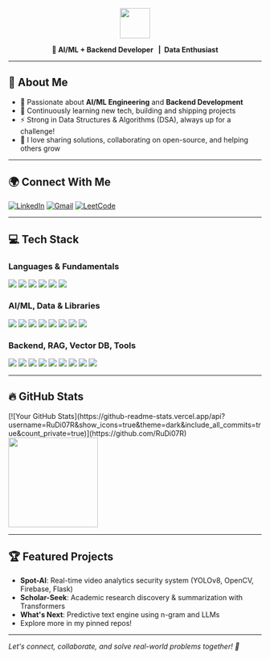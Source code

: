 <!-- Banner/Header -->
<p align="center">
  <img src="https://img.shields.io/badge/✨%20Hey,%20I'm%20Rudraksh%20Bhardwaj%20✨-8e2de2?style=for-the-badge&logo=none&logoColor=white&colorA=8e2de2&colorB=4a00e0" height="60"/>
</p>
<p align="center">
  <b>🤖 AI/ML + Backend Developer &nbsp; | &nbsp;Data Enthusiast</b>
</p>

---

## 👤 About Me

- 🌟 Passionate about **AI/ML Engineering** and **Backend Development**
- 📖 Continuously learning new tech, building and shipping projects
- ⚡ Strong in Data Structures & Algorithms (DSA), always up for a challenge!
- 💬 I love sharing solutions, collaborating on open-source, and helping others grow

---

## 🌍 Connect With Me

<p>
  <a href="https://www.linkedin.com/in/rudraksh-bhardwaj" target="_blank"><img alt="LinkedIn" src="https://img.shields.io/badge/-LinkedIn-blue?style=flat&logo=linkedin"></a>
  <a href="mailto:rudrakshbhardwaj888@gmail.com"><img alt="Gmail" src="https://img.shields.io/badge/-Gmail-c14438?style=flat&logo=gmail&logoColor=white"></a>
  <a href="https://leetcode.com/u/RUDI_07/" target="_blank">
    <img alt="LeetCode" src="https://img.shields.io/badge/LeetCode-FFA116?style=flat&logo=LeetCode&logoColor=black"/>
  </a>
</p>

---

## 💻 Tech Stack

### Languages & Fundamentals
<p>
  <img src="https://img.shields.io/badge/Python-3670A0?style=flat&logo=python&logoColor=ffdd54"/>
  <img src="https://img.shields.io/badge/C++-00599C?style=flat&logo=c%2B%2B&logoColor=white"/>
  <img src="https://img.shields.io/badge/Java-ED8B00?style=flat&logo=java&logoColor=white"/>
  <img src="https://img.shields.io/badge/SQL-003B57?style=flat&logo=mysql&logoColor=white"/>
  <img src="https://img.shields.io/badge/HTML-E34F26?style=flat&logo=html5&logoColor=white"/>
  <img src="https://img.shields.io/badge/CSS-1572B6?style=flat&logo=css3&logoColor=white"/>
</p>

### AI/ML, Data & Libraries
<p>
  <img src="https://img.shields.io/badge/PyTorch-EE4C2C?style=flat&logo=pytorch&logoColor=white"/>
  <img src="https://img.shields.io/badge/Scikit--learn-F7931E?style=flat&logo=scikit-learn&logoColor=white"/>
  <img src="https://img.shields.io/badge/HuggingFace-FFD21F?style=flat&logo=huggingface&logoColor=white"/>
  <img src="https://img.shields.io/badge/Transformers-005571?style=flat"/>
  <img src="https://img.shields.io/badge/YOLOv8-24D06C?style=flat"/>
  <img src="https://img.shields.io/badge/NumPy-013243?style=flat&logo=numpy"/>
  <img src="https://img.shields.io/badge/Pandas-150458?style=flat&logo=pandas"/>
  <img src="https://img.shields.io/badge/Matplotlib-11557C?style=flat&logo=matplotlib"/>
</p>

### Backend, RAG, Vector DB, Tools
<p>
  <img src="https://img.shields.io/badge/Django-092E20?style=flat&logo=django&logoColor=white"/>
  <img src="https://img.shields.io/badge/Flask-000000?style=flat&logo=flask&logoColor=white"/>
  <img src="https://img.shields.io/badge/MongoDB-47A248?style=flat&logo=mongodb&logoColor=white"/>
  <img src="https://img.shields.io/badge/MySQL-005C84?style=flat&logo=mysql&logoColor=white"/>
  <img src="https://img.shields.io/badge/PostgreSQL-4169E1?style=flat&logo=postgresql"/>
  <img src="https://img.shields.io/badge/GitHub-181717?style=flat&logo=github&logoColor=white"/>
  <img src="https://img.shields.io/badge/FAISS-005571?style=flat"/>
  <img src="https://img.shields.io/badge/LangChain-00758F?style=flat"/>
  <img src="https://img.shields.io/badge/Ollama-1A2233?style=flat"/>
</p>

---

## 🔥 GitHub Stats

<p align="left">
  [![Your GitHub Stats](https://github-readme-stats.vercel.app/api?username=RuDi07R&show_icons=true&theme=dark&include_all_commits=true&count_private=true)](https://github.com/RuDi07R)
  <img height="178em" src="https://github-readme-stats.vercel.app/api/top-langs/?username=RuDi07R&layout=compact&langs_count=8&theme=radical"/>
</p>

---

## 🏆 Featured Projects

- **Spot-AI**: Real-time video analytics security system (YOLOv8, OpenCV, Firebase, Flask)
- **Scholar-Seek**: Academic research discovery & summarization with Transformers
- **What's Next**: Predictive text engine using n-gram and LLMs
- Explore more in my pinned repos!

---

*Let's connect, collaborate, and solve real-world problems together! 🚀*
